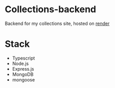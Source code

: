 # Collections-backend
Backend for my collections site, hosted on [render](https://collections-backend-h10w.onrender.com)

# Stack
 - Typescript
 - Node.js
 - Express.js
 - MongoDB
 - mongoose
 
 # 
